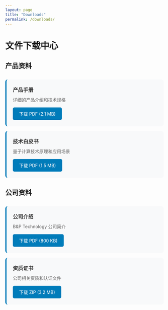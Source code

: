 ```yaml
---
layout: page
title: "Downloads"
permalink: /downloads/
---
```


# 文件下载中心

## 产品资料
<div class="download-list">
  <div class="download-item">
    <h3>产品手册</h3>
    <p>详细的产品介绍和技术规格</p>
    <a href="{{ '/public/downloads/product-manual.pdf' | absolute_url }}" class="download-button" download>
      下载 PDF (2.1 MB)
    </a>
  </div>

  <div class="download-item">
    <h3>技术白皮书</h3>
    <p>量子计算技术原理和应用场景</p>
    <a href="{{ '/public/downloads/whitepaper.pdf' | absolute_url }}" class="download-button" download>
      下载 PDF (1.5 MB)
    </a>
  </div>
</div>

## 公司资料
<div class="download-list">
  <div class="download-item">
    <h3>公司介绍</h3>
    <p>B&P Technology 公司简介</p>
    <a href="{{ '/public/downloads/company-profile.pdf' | absolute_url }}" class="download-button" download>
      下载 PDF (800 KB)
    </a>
  </div>

  <div class="download-item">
    <h3>资质证书</h3>
    <p>公司相关资质和认证文件</p>
    <a href="{{ '/public/downloads/certificates.zip' | absolute_url }}" class="download-button" download>
      下载 ZIP (3.2 MB)
    </a>
  </div>
</div>

<style>
.download-list {
  margin: 30px 0;
}

.download-item {
  background: #f8f9fa;
  padding: 20px;
  margin: 15px 0;
  border-radius: 8px;
  border-left: 4px solid #007cba;
}

.download-item h3 {
  margin: 0 0 10px 0;
  color: #333;
}

.download-item p {
  margin: 0 0 15px 0;
  color: #666;
}

.download-button {
  display: inline-block;
  background: #007cba;
  color: white;
  padding: 10px 20px;
  text-decoration: none;
  border-radius: 5px;
  transition: background 0.3s;
}

.download-button:hover {
  background: #005a87;
}
</style>
